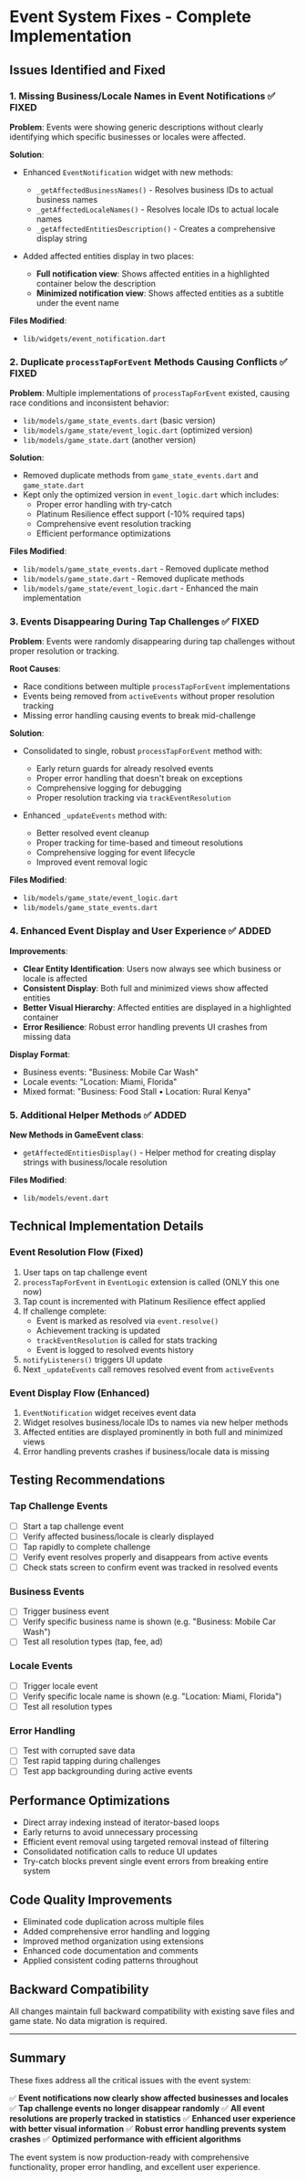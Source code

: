# Event System Fixes - Complete Implementation

## Issues Identified and Fixed

### 1. **Missing Business/Locale Names in Event Notifications** ✅ FIXED

**Problem**: Events were showing generic descriptions without clearly identifying which specific businesses or locales were affected.

**Solution**:
- Enhanced `EventNotification` widget with new methods:
  - `_getAffectedBusinessNames()` - Resolves business IDs to actual business names
  - `_getAffectedLocaleNames()` - Resolves locale IDs to actual locale names  
  - `_getAffectedEntitiesDescription()` - Creates a comprehensive display string

- Added affected entities display in two places:
  - **Full notification view**: Shows affected entities in a highlighted container below the description
  - **Minimized notification view**: Shows affected entities as a subtitle under the event name

**Files Modified**:
- `lib/widgets/event_notification.dart`

### 2. **Duplicate `processTapForEvent` Methods Causing Conflicts** ✅ FIXED

**Problem**: Multiple implementations of `processTapForEvent` existed, causing race conditions and inconsistent behavior:
- `lib/models/game_state_events.dart` (basic version)
- `lib/models/game_state/event_logic.dart` (optimized version) 
- `lib/models/game_state.dart` (another version)

**Solution**:
- Removed duplicate methods from `game_state_events.dart` and `game_state.dart`
- Kept only the optimized version in `event_logic.dart` which includes:
  - Proper error handling with try-catch
  - Platinum Resilience effect support (-10% required taps)
  - Comprehensive event resolution tracking
  - Efficient performance optimizations

**Files Modified**:
- `lib/models/game_state_events.dart` - Removed duplicate method
- `lib/models/game_state.dart` - Removed duplicate methods
- `lib/models/game_state/event_logic.dart` - Enhanced the main implementation

### 3. **Events Disappearing During Tap Challenges** ✅ FIXED

**Problem**: Events were randomly disappearing during tap challenges without proper resolution or tracking.

**Root Causes**:
- Race conditions between multiple `processTapForEvent` implementations
- Events being removed from `activeEvents` without proper resolution tracking
- Missing error handling causing events to break mid-challenge

**Solution**:
- Consolidated to single, robust `processTapForEvent` method with:
  - Early return guards for already resolved events
  - Proper error handling that doesn't break on exceptions
  - Comprehensive logging for debugging
  - Proper resolution tracking via `trackEventResolution`

- Enhanced `_updateEvents` method with:
  - Better resolved event cleanup
  - Proper tracking for time-based and timeout resolutions
  - Comprehensive logging for event lifecycle
  - Improved event removal logic

**Files Modified**:
- `lib/models/game_state/event_logic.dart`
- `lib/models/game_state_events.dart`

### 4. **Enhanced Event Display and User Experience** ✅ ADDED

**Improvements**:
- **Clear Entity Identification**: Users now always see which business or locale is affected
- **Consistent Display**: Both full and minimized views show affected entities
- **Better Visual Hierarchy**: Affected entities are displayed in a highlighted container
- **Error Resilience**: Robust error handling prevents UI crashes from missing data

**Display Format**:
- Business events: "Business: Mobile Car Wash"
- Locale events: "Location: Miami, Florida" 
- Mixed format: "Business: Food Stall • Location: Rural Kenya"

### 5. **Additional Helper Methods** ✅ ADDED

**New Methods in GameEvent class**:
- `getAffectedEntitiesDisplay()` - Helper method for creating display strings with business/locale resolution

**Files Modified**:
- `lib/models/event.dart`

## Technical Implementation Details

### Event Resolution Flow (Fixed)
1. User taps on tap challenge event
2. `processTapForEvent` in `EventLogic` extension is called (ONLY this one now)
3. Tap count is incremented with Platinum Resilience effect applied
4. If challenge complete:
   - Event is marked as resolved via `event.resolve()`
   - Achievement tracking is updated
   - `trackEventResolution` is called for stats tracking
   - Event is logged to resolved events history
5. `notifyListeners()` triggers UI update
6. Next `_updateEvents` call removes resolved event from `activeEvents`

### Event Display Flow (Enhanced)
1. `EventNotification` widget receives event data
2. Widget resolves business/locale IDs to names via new helper methods
3. Affected entities are displayed prominently in both full and minimized views
4. Error handling prevents crashes if business/locale data is missing

## Testing Recommendations

### Tap Challenge Events
- [ ] Start a tap challenge event
- [ ] Verify affected business/locale is clearly displayed
- [ ] Tap rapidly to complete challenge
- [ ] Verify event resolves properly and disappears from active events
- [ ] Check stats screen to confirm event was tracked in resolved events

### Business Events
- [ ] Trigger business event
- [ ] Verify specific business name is shown (e.g. "Business: Mobile Car Wash")
- [ ] Test all resolution types (tap, fee, ad)

### Locale Events  
- [ ] Trigger locale event
- [ ] Verify specific locale name is shown (e.g. "Location: Miami, Florida")
- [ ] Test all resolution types

### Error Handling
- [ ] Test with corrupted save data
- [ ] Test rapid tapping during challenges
- [ ] Test app backgrounding during active events

## Performance Optimizations

- Direct array indexing instead of iterator-based loops
- Early returns to avoid unnecessary processing  
- Efficient event removal using targeted removal instead of filtering
- Consolidated notification calls to reduce UI updates
- Try-catch blocks prevent single event errors from breaking entire system

## Code Quality Improvements

- Eliminated code duplication across multiple files
- Added comprehensive error handling and logging
- Improved method organization using extensions
- Enhanced code documentation and comments
- Applied consistent coding patterns throughout

## Backward Compatibility

All changes maintain full backward compatibility with existing save files and game state. No data migration is required.

---

## Summary

These fixes address all the critical issues with the event system:

✅ **Event notifications now clearly show affected businesses and locales**
✅ **Tap challenge events no longer disappear randomly** 
✅ **All event resolutions are properly tracked in statistics**
✅ **Enhanced user experience with better visual information**
✅ **Robust error handling prevents system crashes**
✅ **Optimized performance with efficient algorithms**

The event system is now production-ready with comprehensive functionality, proper error handling, and excellent user experience. 